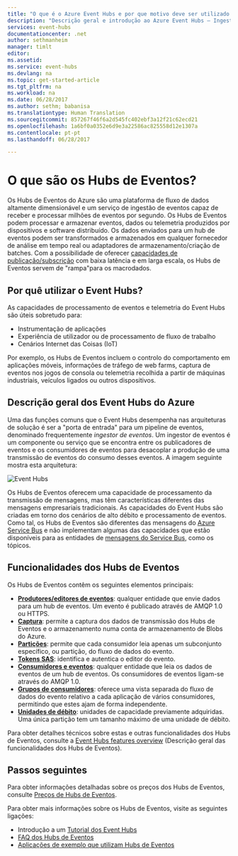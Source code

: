 ```yaml
---
title: "O que é o Azure Event Hubs e por que motivo deve ser utilizado | Microsoft Docs"
description: "Descrição geral e introdução ao Azure Event Hubs – Ingestão de telemetria escalável na cloud a partir de Web sites, aplicações e dispositivos"
services: event-hubs
documentationcenter: .net
author: sethmanheim
manager: timlt
editor: 
ms.assetid: 
ms.service: event-hubs
ms.devlang: na
ms.topic: get-started-article
ms.tgt_pltfrm: na
ms.workload: na
ms.date: 06/28/2017
ms.author: sethm; babanisa
ms.translationtype: Human Translation
ms.sourcegitcommit: 857267f46f6a2d545fc402ebf3a12f21c62ecd21
ms.openlocfilehash: 1a6bf0a0352e6d9e3a22586ac825558d12e1307a
ms.contentlocale: pt-pt
ms.lasthandoff: 06/28/2017

---
```

# <a name="what-is-event-hubs"></a>O que são os Hubs de Eventos?

Os Hubs de Eventos do Azure são uma plataforma de fluxo de dados altamente dimensionável e um serviço de ingestão de eventos capaz de receber e processar milhões de eventos por segundo. Os Hubs de Eventos podem processar e armazenar eventos, dados ou telemetria produzidos por dispositivos e software distribuído. Os dados enviados para um hub de eventos podem ser transformados e armazenados em qualquer fornecedor de análise em tempo real ou adaptadores de armazenamento/criação de batches. Com a possibilidade de oferecer [capacidades de publicação/subscrição](https://msdn.microsoft.com/library/aa560414.aspx) com baixa latência e em larga escala, os Hubs de Eventos servem de "rampa"para os macrodados.

## <a name="why-use-event-hubs"></a>Por quê utilizar o Event Hubs?

As capacidades de processamento de eventos e telemetria do Event Hubs são úteis sobretudo para:

* Instrumentação de aplicações
* Experiência de utilizador ou de processamento de fluxo de trabalho
* Cenários Internet das Coisas (IoT)

Por exemplo, os Hubs de Eventos incluem o controlo do comportamento em aplicações móveis, informações de tráfego de web farms, captura de eventos nos jogos de consola ou telemetria recolhida a partir de máquinas industriais, veículos ligados ou outros dispositivos.

## <a name="azure-event-hubs-overview"></a>Descrição geral dos Event Hubs do Azure

Uma das funções comuns que o Event Hubs desempenha nas arquiteturas de solução é ser a "porta de entrada" para um pipeline de eventos, denominado frequentemente *ingestor de eventos*. Um ingestor de eventos é um componente ou serviço que se encontra entre os publicadores de eventos e os consumidores de eventos para desacoplar a produção de uma transmissão de eventos do consumo desses eventos. A imagem seguinte mostra esta arquitetura:

![Event Hubs](./media/event-hubs-what-is-event-hubs/event_hubs_full_pipeline.png)

Os Hubs de Eventos oferecem uma capacidade de processamento da transmissão de mensagens, mas têm características diferentes das mensagens empresariais tradicionais. As capacidades do Event Hubs são criadas em torno dos cenários de alto débito e processamento de eventos. Como tal, os Hubs de Eventos são diferentes das mensagens do [Azure Service Bus](https://azure.microsoft.com/services/service-bus/) e não implementam algumas das capacidades que estão disponíveis para as entidades de [mensagens do Service Bus](/azure/service-bus-messaging/), como os tópicos.

## <a name="event-hubs-features"></a>Funcionalidades dos Hubs de Eventos

Os Hubs de Eventos contêm os seguintes elementos principais:

- [**Produtores/editores de eventos**](event-hubs-features.md#event-publishers): qualquer entidade que envie dados para um hub de eventos. Um evento é publicado através de AMQP 1.0 ou HTTPS.
- [**Captura**](event-hubs-features.md#capture): permite a captura dos dados de transmissão dos Hubs de Eventos e o armazenamento numa conta de armazenamento de Blobs do Azure.
- [**Partições**](event-hubs-features.md#partitions): permite que cada consumidor leia apenas um subconjunto específico, ou partição, do fluxo de dados do evento.
- [**Tokens SAS**](event-hubs-features.md#sas-tokens): identifica e autentica o editor do evento.
- [**Consumidores e eventos**](event-hubs-features.md#event-consumers): qualquer entidade que leia os dados de eventos de um hub de eventos. Os consumidores de eventos ligam-se através do AMQP 1.0. 
- [**Grupos de consumidores**](event-hubs-features.md#consumer-groups): oferece uma vista separada do fluxo de dados do evento relativo a cada aplicação de vários consumidores, permitindo que estes ajam de forma independente.
- [**Unidades de débito**](event-hubs-features.md#capacity): unidades de capacidade previamente adquiridas. Uma única partição tem um tamanho máximo de uma unidade de débito.

Para obter detalhes técnicos sobre estas e outras funcionalidades dos Hubs de Eventos, consulte a [Event Hubs features overview](event-hubs-features.md) (Descrição geral das funcionalidades dos Hubs de Eventos). 

## <a name="next-steps"></a>Passos seguintes

Para obter informações detalhadas sobre os preços dos Hubs de Eventos, consulte [Preços de Hubs de Eventos](https://azure.microsoft.com/pricing/details/event-hubs/).

Para obter mais informações sobre os Hubs de Eventos, visite as seguintes ligações:

* Introdução a um [Tutorial dos Event Hubs](event-hubs-dotnet-standard-getstarted-send.md)
* [FAQ dos Hubs de Eventos](event-hubs-faq.md)
* [Aplicações de exemplo que utilizam Hubs de Eventos](https://github.com/Azure/azure-event-hubs/tree/master/samples)
 
 


